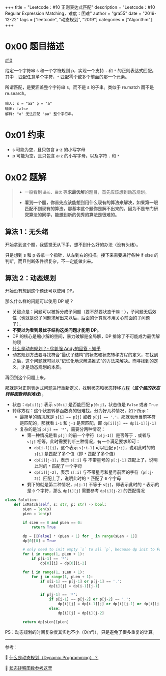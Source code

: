+++
title = "Leetcode：#10 正则表达式匹配"
description = "Leetcode：#10 Regular Expression Matching，难度：困难"
author = "gra55"
date = "2019-12-22"
tags = ["leetcode", "动态规划", "2019"]
categories = ["Algorithm"]
+++


# 0x00 题目描述

[#10](https://leetcode-cn.com/problems/regular-expression-matching/)

给定一个字符串 s 和一个字符规则 p，实现一个支持 `.` 和 `*` 的正则表达式匹配。其中 `.` 匹配任意单个字符，`*` 匹配零个或多个前面的那一个元素。

所谓匹配，是要涵盖整个字符串 s，而不是 s 的子串。类似于 re.match 而不是 re.search。

```shell
输入: s = "aa" p = "a"
输出: false
解释: "a" 无法匹配 "aa" 整个字符串。
```

# 0x01 约束

+ s 可能为空，且只包含 a-z 的小写字母
+ p 可能为空，且只包含 a-z 的小写字母，以及字符 `.` 和 `*`

# 0x02 题解

> + 一般看到 `最长`、`最优` 等**求最优解**的题目，首先应该想到动态规划。
> 
> + **看到一个题，你首先应该能想到用什么现有的算法来解决，如果第一眼匹配不到现有的算法，那基本这个题你是解不出来的。因为不是专门研究算法的同学，能想到新的优秀的算法是很难的。**

## 算法 1：无头绪

开始拿到这个题，我感觉无从下手，想不到什么好的办法（没有头绪）。

只是想到 s 和 p 各拿一个指针，从左到右的扫描。接下来需要进行各种 if else 的判断，而且判断条件很复杂，不一定能做出来。

## 算法 2：动态规划

开始没有想到这个题还可以使用 DP。

那么什么样的问题可以使用 DP 呢？
+ 关键点是：问题可以被拆分成子问题（要不然要状态干嘛！），子问题无后效性（也就是说子问题求解出来以后，后面的计算就不用关心前面的子问题了），
+ **不要以为看到最优子结构这类问题才能用 DP。**
+ DP 的核心是缩小解的空间，暴力破解是全局解，DP 排除了不可能成为最优解的项
+ [什么是动态规划？- 徐凯强 Andy的回答 - 知乎](https://www.zhihu.com/question/23995189/answer/35324479)
+ 动态规划方法要寻找符合“最优子结构“的状态和状态转移方程的定义，在找到之后，这个问题就可以以“记忆化地求解递推式”的方法来解决。而寻找到的定义，才是动态规划的本质。

再回到这个问题上来。

那就是对正则表达式问题进行重新定义，找到状态和状态转移方程（***这个题的状态转移函数特别难找***）。
+ 状态：`dp[i][j]` 表示 `s[0:i]` 是否能匹配 `p[0:j]`，状态值是 `False` 或者 `True`
+ 转移方程：这个状态转移函数真的很难找，分为好几种情况，如下所示：
  + 最简单的情况就是 `s[i] == p[j]` 或者 `p[j] == '.'`，那就表示当前字符是匹配的，那就看 `i-1` 和 `j-1` 是否匹配，即 `dp[i][j] == dp[i-1][j-1]`
  + 复杂的是当 `p[j] == '*'`，需要分两种情况：
    + 第一种情况是看 `p[j]` 的前一个字符（`p[j-1]`）是否等于 `.` 或者与 `s[j]` 相等。此时需要判断三种情况，有一个满足要求即可：
      + `dp[i-1][j]`，这个表示 `s[:i-1]` 可以匹配 `p[:j]`，说明此时的的 `s[i]` 是匹配了多个值（即 `*` 匹配了多个值）
      + `dp[i][j-1]`，表示 `s[:i]` 与 不带星号的 `p[:j-1]` 匹配上了，说明此时的 `*` 匹配了一个字母
      + `dp[i][j-2]`，表示 `s[:i]` 与不带星号和星号前面的字符（`p[:j-2]`）匹配上了，说明此时的 `*` 匹配了 `0` 个字母
    + 剩下的就是第二种情况，`p[j-1]` 不等于 `s[j]`，即表示此时的 `*` 表示的是 `0` 个字符，那么 `dp[i][j]` 需要参考 `dp[i][j-2]` 的匹配情况

```python
class Solution:
    def isMatch(self, s: str, p: str) -> bool:
        sLen = len(s)
        pLen = len(p)

        if sLen == 0 and pLen == 0:
            return True

        dp = [[False] * (pLen + 1) for _ in range(sLen + 1)]
        dp[0][0] = True

        # only need to init empty `s` to all `p`, because dp init to False
        for i in range(1, pLen + 1):
            if p[i-1] == '*':
                dp[0][i] = dp[0][i-2]

        for i in range(1, sLen + 1):
            for j in range(1, pLen + 1):
                if s[i-1] == p[j-1] or p[j-1] == '.':
                    dp[i][j] = dp[i-1][j-1]

                if p[j-1] == '*':
                    if s[i-1] == p[j-2] or p[j-2] == '.':
                        dp[i][j] = dp[i-1][j] or dp[i][j-1] or dp[i][j-2]
                    else:
                        dp[i][j] = dp[i][j-2]

        return dp[sLen][pLen]
```

PS：动态规划的时间复杂度其实也不小（O(n²)），只是避免了很多重复的计算。

---
参考：

:pushpin: [什么是动态规划（Dynamic Programming）？](https://www.zhihu.com/question/23995189)

:pushpin: [状态转移函数参考这里](https://leetcode-cn.com/problems/regular-expression-matching/solution/dong-tai-gui-hua-zen-yao-cong-0kai-shi-si-kao-da-b/)